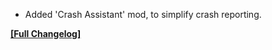 




- Added 'Crash Assistant' mod, to simplify crash reporting.

**[[Full Changelog]](https://crismpack.net/breakneck/changelogs/1.21/1.21.4#v4.4.2)**